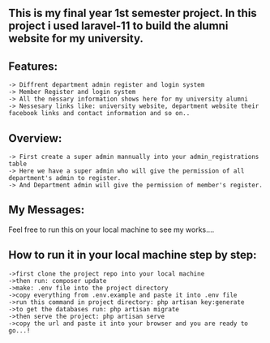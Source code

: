 This is my final year 1st semester project.
In this project i used laravel-11 to build the alumni website for my university.
-----
Features:
--------
    -> Diffrent department admin register and login system
    -> Member Register and login system
    -> All the nessary information shows here for my university alumni 
    -> Nessesary links like: university website, department website their facebook links and contact information and so on..
Overview:
--------
    -> First create a super admin mannually into your admin_registrations table
    -> Here we have a super admin who will give the permission of all department's admin to register.
    -> And Department admin will give the permission of member's register.

My Messages:
-----------
Feel free to run this on your local machine to see my works....

How to run it in your local machine step by step:
------------------------------------------------
	->first clone the project repo into your local machine
	->then run: composer update
	->make: .env file into the project directory
	->copy everything from .env.example and paste it into .env file
	->run this command in project directory: php artisan key:generate
	->to get the databases run: php artisan migrate
	->then serve the project: php artisan serve
	->copy the url and paste it into your browser and you are ready to go...!
